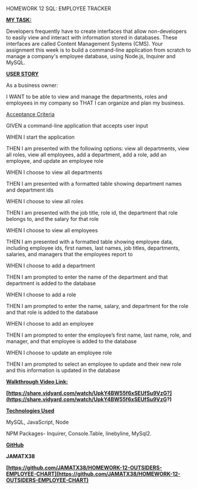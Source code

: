 HOMEWORK 12 SQL: EMPLOYEE TRACKER

**<span style="text-decoration:underline;">MY TASK:</span>**

Developers frequently have to create interfaces that allow non-developers to easily view and interact with information stored in databases. These interfaces are called Content Management Systems (CMS). Your assignment this week is to build a command-line application from scratch to manage a company's employee database, using Node.js, Inquirer and MySQL.

**<span style="text-decoration:underline;">USER STORY</span>**

As a business owner:

I WANT to be able to view and manage the departments, roles and employees in my company so THAT I can organize and plan my business.

<span style="text-decoration:underline;">Acceptance Criteria</span>

GIVEN a command-line application that accepts user input

WHEN I start the application

THEN I am presented with the following options: view all departments, view all roles, view all employees, add a department, add a role, add an employee, and update an employee role

WHEN I choose to view all departments

THEN I am presented with a formatted table showing department names and department ids

WHEN I choose to view all roles

THEN I am presented with the job title, role id, the department that role belongs to, and the salary for that role

WHEN I choose to view all employees

THEN I am presented with a formatted table showing employee data, including employee ids, first names, last names, job titles, departments, salaries, and managers that the employees report to

WHEN I choose to add a department

THEN I am prompted to enter the name of the department and that department is added to the database

WHEN I choose to add a role

THEN I am prompted to enter the name, salary, and department for the role and that role is added to the database

WHEN I choose to add an employee

THEN I am prompted to enter the employee’s first name, last name, role, and manager, and that employee is added to the database

WHEN I choose to update an employee role

THEN I am prompted to select an employee to update and their new role and this information is updated in the database

**<span style="text-decoration:underline;">Walkthrough Video Link:</span>**

**[https://share.vidyard.com/watch/UpkY4BW55f6xSEUfSu9VzG?](https://share.vidyard.com/watch/UpkY4BW55f6xSEUfSu9VzG?)**




**<span style="text-decoration:underline;">Technologies Used</span>**

MySQL, JavaScript, Node

NPM Packages- Inquirer, Console.Table, linebyline, MySql2.

**<span style="text-decoration:underline;">GitHub </span>**

**JAMATX38**

**[https://github.com/JAMATX38/HOMEWORK-12-OUTSIDERS-EMPLOYEE-CHART](https://github.com/JAMATX38/HOMEWORK-12-OUTSIDERS-EMPLOYEE-CHART)**

